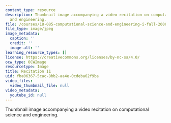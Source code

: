 ```yaml
---
content_type: resource
description: Thumbnail image accompanying a video recitation on computational science
  and engineering.
file: /courses/18-085-computational-science-and-engineering-i-fall-2008/fba063675cac8bb2aa4e0cdeba62f9ba_r11.jpg
file_type: image/jpeg
image_metadata:
  caption: ''
  credit: ''
  image-alt: ''
learning_resource_types: []
license: https://creativecommons.org/licenses/by-nc-sa/4.0/
ocw_type: OCWImage
resourcetype: Image
title: Recitation 11
uid: fba06367-5cac-8bb2-aa4e-0cdeba62f9ba
video_files:
  video_thumbnail_file: null
video_metadata:
  youtube_id: null
---
```

Thumbnail image accompanying a video recitation on computational science and engineering.